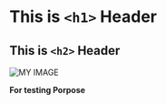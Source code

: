# This is `<h1>` Header

## This is `<h2>` Header

![MY IMAGE](https://img-prod-cms-rt-microsoft-com.akamaized.net/cms/api/am/imageFileData/RE4wtcl?ver=7fc3)

**For testing Porpose**
